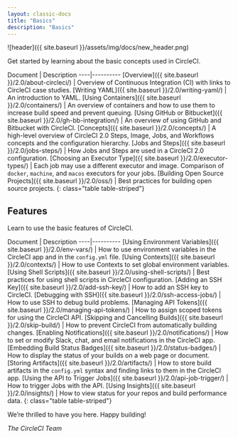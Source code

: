 ```yaml
---
layout: classic-docs
title: "Basics"
description: "Basics"
---
```

![header]({{ site.baseurl }}/assets/img/docs/new_header.png)

Get started by learning about the basic concepts used in CircleCI.

Document | Description \----|\---\---\---- [Overview]({{ site.baseurl }}/2.0/about-circleci/) | Overview of Continuous Integration (CI) with links to CircleCI case studies. [Writing YAML]({{ site.baseurl }}/2.0/writing-yaml/) | An introduction to YAML. [Using Containers]({{ site.baseurl }}/2.0/containers/) | An overview of containers and how to use them to increase build speed and prevent queuing. [Using GitHub or Bitbucket]({{ site.baseurl }}/2.0/gh-bb-integration/) | An overview of using GitHub and Bitbucket with CircleCI. [Concepts]({{ site.baseurl }}/2.0/concepts/) | A high-level overview of CircleCI 2.0 Steps, Image, Jobs, and Workflows concepts and the configuration hierarchy. [Jobs and Steps]({{ site.baseurl }}/2.0/jobs-steps/) | How Jobs and Steps are used in a CircleCI 2.0 configuration. [Choosing an Executor Type]({{ site.baseurl }}/2.0/executor-types/) | Each job may use a different executor and image. Comparison of `docker`, `machine`, and `macos` executors for your jobs. [Building Open Source Projects]({{ site.baseurl }}/2.0/oss/) | Best practices for building open source projects. {: class="table table-striped"}

## Features

Learn to use the basic features of CircleCI.

Document | Description \----|\---\---\---- [Using Environment Variables]({{ site.baseurl }}/2.0/env-vars/) | How to use environment variables in the CircleCI app and in the `config.yml` file. [Using Contexts]({{ site.baseurl }}/2.0/contexts/) | How to use Contexts to set global environment variables. [Using Shell Scripts]({{ site.baseurl }}/2.0/using-shell-scripts/) | Best practices for using shell scripts in CircleCI configuration. [Adding an SSH Key]({{ site.baseurl }}/2.0/add-ssh-key/) | How to add an SSH key to CircleCI. [Debugging with SSH]({{ site.baseurl }}/2.0/ssh-access-jobs/) | How to use SSH to debug build problems. [Managing API Tokens]({{ site.baseurl }}/2.0/managing-api-tokens/) | How to assign scoped tokens for using the CircleCI API. [Skipping and Cancelling Builds]({{ site.baseurl }}/2.0/skip-build/) | How to prevent CircleCI from automatically building changes. [Enabling Notifications]({{ site.baseurl }}/2.0/notifications/) | How to set or modify Slack, chat, and email notifications in the CircleCI app. [Embedding Build Status Badges]({{ site.baseurl }}/2.0/status-badges/) | How to display the status of your builds on a web page or document. [Storing Artifacts]({{ site.baseurl }}/2.0/artifacts/) | How to store build artifacts in the `config.yml` syntax and finding links to them in the CircleCI app. [Using the API to Trigger Jobs]({{ site.baseurl }}/2.0/api-job-trigger/) | How to trigger Jobs with the API. [Using Insights]({{ site.baseurl }}/2.0/insights/) | How to view status for your repos and build performance data. {: class="table table-striped"}

We’re thrilled to have you here. Happy building!

*The CircleCI Team*